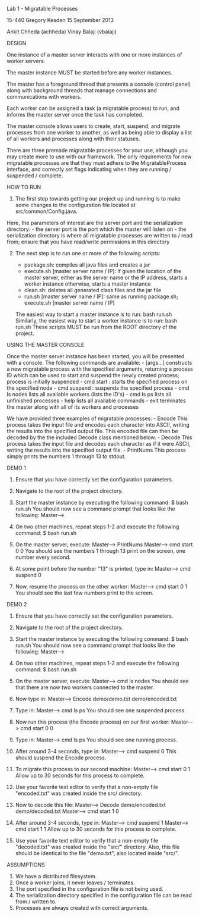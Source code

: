 Lab 1 - Migratable Processes

15-440
Gregory Kesden
15 September 2013

Ankit Chheda (achheda)
Vinay Balaji (vbalaji)

DESIGN

One instance of a master server interacts with one or more instances
of worker servers.

The master instance MUST be started before any worker instances.

The master has a foreground thread that presents a console (control panel)
along with background threads that manage connections and communications
with workers.

Each worker can be assigned a task (a migratable process) to run, and 
informs the master server once the task has completed.

The master console allows users to create, start, suspend, and migrate
processes from one worker to another, as well as being able to display
a list of all workers and processes along with their statuses.

There are three premade migratable processes for your use, although
you may create more to use with our framework. The only requirements
for new migratable processes are that they must adhere to the 
MigratableProcess interface, and correctly set flags indicating
when they are running / suspended / complete.

HOW TO RUN

1. The first step towards getting our project up and running is to make
some changes to the configuration file located at src/common/Config.java.

Here, the parameters of interest are the server port and 
the serialization directory:
	- the server port is the port which the master will listen on
	- the serialization directory is where all migratable processes
	  are written to / read from; ensure that you have read/write
	  permissions in this directory

2. The next step is to run one or more of the following scripts:
	- package.sh: compiles all java files and creates a jar
	- execute.sh [master server name / IP]: 
		if given the location of the master server, either as 
			the server name or the IP address, starts a worker instance
		otherwise, starts a master instance
	- clean.sh: deletes all generated class files and the jar file
	- run.sh [master server name / IP]:
		same as running 
			package.sh; execute.sh [master server name / IP]

	The easiest way to start a master instance is to run:
		bash run.sh
	Similarly, the easiest way to start a worker instance is to run:
		bash run.sh <master server port>
	These scripts MUST be run from the ROOT directory of the project.

USING THE MASTER CONSOLE

Once the master server instance has been started, you will be presented 
with a console. The following commands are available:
	- <MigratableProcessName> [args...]
		constructs a new migratable process with the specified arguments,
		returning a process ID which can be used to start and suspend 
		the newly created process; process is initially suspended
	- cmd start <processID> <nodeID> : 
		starts the specified process on the specified node
	- cmd suspend <processID> :
		suspends the specified process
	- cmd ls nodes
		lists all available workers (lists the ID's)
	- cmd ls ps
		lists all unfinished processes
	- help
		lists all available commands
	- exit
		terminates the master along with all of its workers and processes

We have provided three examples of migratable processes:
	- Encode <path to infile> <path to outfile>
		This process takes the input file and encodes each character into 
		ASCII, writing the results into the specified output file. This encoded
		file can then be decoded by the the included Decode class 
		mentioned below.
	- Decode <path to infile> <path to outfile>
		This process takes the input file and decodes each character as if 
		it were ASCII, writing the results into the specified output file. 
	- PrintNums
		This process simply prints the numbers 1 through 13 to stdout.

DEMO 1

1. Ensure that you have correctly set the configuration parameters.

2. Navigate to the root of the project directory.

3. Start the master instance by executing the following command:
	$ bash run.sh
   You should now see a command prompt that looks like the following:
   	Master-->

4. On two other machines, repeat steps 1-2 and execute the following command:
	$ bash run.sh <IP address of master server>

5. On the master server, execute:
	Master--> PrintNums
	Master--> cmd start 0 0
   You should see the numbers 1 through 13 print on the screen,
   one number every second.

6. At some point before the number "13" is printed, type in:
	Master--> cmd suspend 0

7. Now, resume the process on the other worker:
	Master--> cmd start 0 1
   You should see the last few numbers print to the screen.	

DEMO 2

1. Ensure that you have correctly set the configuration parameters.

2. Navigate to the root of the project directory.

3. Start the master instance by executing the following command:
	$ bash run.sh
   You should now see a command prompt that looks like the following:
   	Master-->

4. On two other machines, repeat steps 1-2 and execute the following command:
	$ bash run.sh <IP address of master server>

5. On the master server, execute:
	Master--> cmd ls nodes
   You should see that there are now two workers connected to the master.

6. Now type in:
	Master--> Encode demo/demo.txt demo/encoded.txt

7. Type in:
	 Master--> cmd ls ps
   You should see one suspended process.

8. Now run this process (the Encode process) on our first worker:
	Master--> cmd start 0 0    

9. Type in:
	 Master--> cmd ls ps
   You should see one running process.	

10. After around 3-4 seconds, type in:
	Master--> cmd suspend 0
   This should suspend the Encode process.

11. To migrate this process to our second machine:
	 Master--> cmd start 0 1
	Allow up to 30 seconds for this process to complete.

12. Use your favorite text editor to verify that a non-empty file
    "encoded.txt" was created inside the src/ directory.

13. Now to decode this file:
	 Master--> Decode demo/encoded.txt demo/decoded.txt
	 Master--> cmd start 1 0

14. After around 3-4 seconds, type in:
	 Master--> cmd suspend 1
	 Master--> cmd start 1 1
	Allow up to 30 seconds for this process to complete. 

15. Use your favorite text editor to verify that a non-empty file
    "decoded.txt" was created inside the "src/" directory. Also, this file
    should be identical to the file "demo.txt", also located inside "src/". 

ASSUMPTIONS

1. We have a distributed filesystem.
2. Once a worker joins, it never leaves / terminates.
3. The port specified in the configuration file is not being used.
4. The serialization directory specified in the configuration file
   can be read from / written to.
5. Processes are always created with correct arguments.